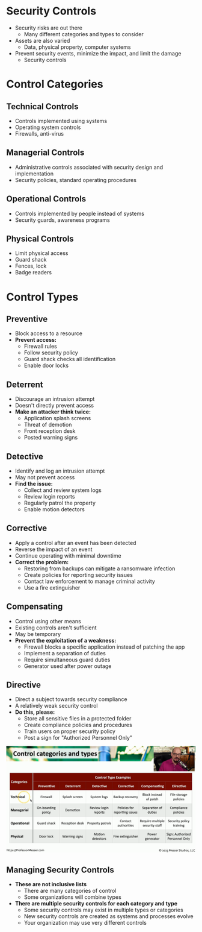 # Security Controls
- Security risks are out there
	- Many different categories and types to consider
- Assets are also varied
	- Data, physical property, computer systems
- Prevent security events, minimize the impact, and limit the damage
	- Security controls
# Control Categories
## Technical Controls
- Controls implemented using systems
- Operating system controls
- Firewalls, anti-virus 
## Managerial Controls
- Administrative controls associated with security design and implementation
- Security policies, standard operating procedures
## Operational Controls
- Controls implemented by people instead of systems
- Security guards, awareness programs
## Physical Controls
- Limit physical access
- Guard shack
- Fences, lock
- Badge readers 
# Control Types
## Preventive
- Block access to a resource
- **Prevent access:**
	- Firewall rules
	- Follow security policy
	- Guard shack checks all identification
	- Enable door locks
## Deterrent
- Discourage an intrusion attempt
- Doesn't directly prevent access
- **Make an attacker think twice:**
	- Application splash screens
	- Threat of demotion
	- Front reception desk
	- Posted warning signs
## Detective
- Identify and log an intrusion attempt
- May not prevent access
- **Find the issue:**
	- Collect and review system logs
	- Review login reports
	- Regularly patrol the property
	- Enable motion detectors
## Corrective
- Apply a control after an event has been detected
- Reverse the impact of an event
- Continue operating with minimal downtime
- **Correct the problem:**
	- Restoring from backups can mitigate a ransomware infection
	- Create policies for reporting security issues
	- Contact law enforcement to manage criminal activity
	- Use a fire extinguisher
## Compensating
- Control using other means
- Existing controls aren't sufficient
- May be temporary
- **Prevent the exploitation of a weakness:**
	- Firewall blocks a specific application instead of patching the app
	- Implement a separation of duties
	- Require simultaneous guard duties
	- Generator used after power outage
## Directive
- Direct a subject towards security compliance
- A relatively weak security control
- **Do this, please:**
	- Store all sensitive files in a protected folder
	- Create compliance policies and procedures
	- Train users on proper security policy
	- Post a sign for "Authorized Personnel Only"

![](attachments/Pasted%20image%2020240508140112.png)

## Managing Security Controls
- **These are not inclusive lists**
	- There are many categories of control
	- Some organizations will combine types
- **There are multiple security controls for each category and type**
	- Some security controls may exist in multiple types or categories
	- New security controls are created as systems and processes evolve
	- Your organization may use very different controls